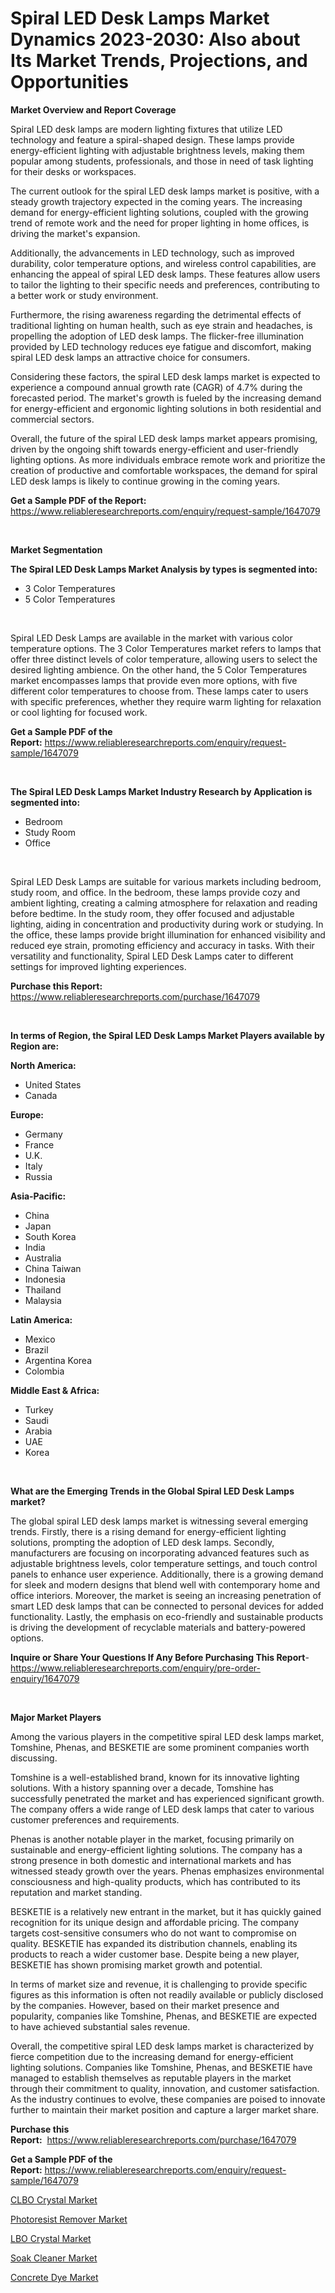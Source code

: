 <p><h1>Spiral LED Desk Lamps Market Dynamics 2023-2030: Also about Its Market Trends, Projections, and Opportunities</h1></p><p><strong>Market Overview and Report Coverage</strong></p>
<p><p>Spiral LED desk lamps are modern lighting fixtures that utilize LED technology and feature a spiral-shaped design. These lamps provide energy-efficient lighting with adjustable brightness levels, making them popular among students, professionals, and those in need of task lighting for their desks or workspaces.</p><p>The current outlook for the spiral LED desk lamps market is positive, with a steady growth trajectory expected in the coming years. The increasing demand for energy-efficient lighting solutions, coupled with the growing trend of remote work and the need for proper lighting in home offices, is driving the market's expansion.</p><p>Additionally, the advancements in LED technology, such as improved durability, color temperature options, and wireless control capabilities, are enhancing the appeal of spiral LED desk lamps. These features allow users to tailor the lighting to their specific needs and preferences, contributing to a better work or study environment.</p><p>Furthermore, the rising awareness regarding the detrimental effects of traditional lighting on human health, such as eye strain and headaches, is propelling the adoption of LED desk lamps. The flicker-free illumination provided by LED technology reduces eye fatigue and discomfort, making spiral LED desk lamps an attractive choice for consumers.</p><p>Considering these factors, the spiral LED desk lamps market is expected to experience a compound annual growth rate (CAGR) of 4.7% during the forecasted period. The market's growth is fueled by the increasing demand for energy-efficient and ergonomic lighting solutions in both residential and commercial sectors.</p><p>Overall, the future of the spiral LED desk lamps market appears promising, driven by the ongoing shift towards energy-efficient and user-friendly lighting options. As more individuals embrace remote work and prioritize the creation of productive and comfortable workspaces, the demand for spiral LED desk lamps is likely to continue growing in the coming years.</p></p>
<p><strong>Get a Sample PDF of the Report:</strong> <a href="https://www.reliableresearchreports.com/enquiry/request-sample/1647079">https://www.reliableresearchreports.com/enquiry/request-sample/1647079</a></p>
<p>&nbsp;</p>
<p><strong>Market Segmentation</strong></p>
<p><strong>The Spiral LED Desk Lamps Market Analysis by types is segmented into:</strong></p>
<p><ul><li>3 Color Temperatures</li><li>5 Color Temperatures</li></ul></p>
<p>&nbsp;</p>
<p><p>Spiral LED Desk Lamps are available in the market with various color temperature options. The 3 Color Temperatures market refers to lamps that offer three distinct levels of color temperature, allowing users to select the desired lighting ambience. On the other hand, the 5 Color Temperatures market encompasses lamps that provide even more options, with five different color temperatures to choose from. These lamps cater to users with specific preferences, whether they require warm lighting for relaxation or cool lighting for focused work.</p></p>
<p><strong>Get a Sample PDF of the Report:</strong>&nbsp;<a href="https://www.reliableresearchreports.com/enquiry/request-sample/1647079">https://www.reliableresearchreports.com/enquiry/request-sample/1647079</a></p>
<p>&nbsp;</p>
<p><strong>The Spiral LED Desk Lamps Market Industry Research by Application is segmented into:</strong></p>
<p><ul><li>Bedroom</li><li>Study Room</li><li>Office</li></ul></p>
<p>&nbsp;</p>
<p><p>Spiral LED Desk Lamps are suitable for various markets including bedroom, study room, and office. In the bedroom, these lamps provide cozy and ambient lighting, creating a calming atmosphere for relaxation and reading before bedtime. In the study room, they offer focused and adjustable lighting, aiding in concentration and productivity during work or studying. In the office, these lamps provide bright illumination for enhanced visibility and reduced eye strain, promoting efficiency and accuracy in tasks. With their versatility and functionality, Spiral LED Desk Lamps cater to different settings for improved lighting experiences.</p></p>
<p><strong>Purchase this Report:</strong>&nbsp; <a href="https://www.reliableresearchreports.com/purchase/1647079">https://www.reliableresearchreports.com/purchase/1647079</a></p>
<p>&nbsp;</p>
<p><strong>In terms of Region, the Spiral LED Desk Lamps Market Players available by Region are:</strong></p>
<p>
    <p> <strong> North America: </strong>
        <ul>
            <li>United States</li>
            <li>Canada</li>
        </ul>
        </p> 
    <p> <strong> Europe: </strong>
        <ul>
            <li>Germany</li>
            <li>France</li>
            <li>U.K.</li>
            <li>Italy</li>
            <li>Russia</li>
        </ul>
        </p> 
    <p> <strong> Asia-Pacific: </strong>
        <ul>
            <li>China</li>
            <li>Japan</li>
            <li>South Korea</li>
            <li>India</li>
            <li>Australia</li>
            <li>China Taiwan</li>
            <li>Indonesia</li>
            <li>Thailand</li>
            <li>Malaysia</li>
        </ul>
        </p> 
    <p> <strong> Latin America: </strong>
        <ul>
            <li>Mexico</li>
            <li>Brazil</li>
            <li>Argentina Korea</li>
            <li>Colombia</li>
        </ul>
        </p> 
    <p> <strong> Middle East & Africa: </strong>
        <ul>
            <li>Turkey</li>
            <li>Saudi</li>
            <li>Arabia</li>
            <li>UAE</li>
            <li>Korea</li>
        </ul>
    </p>
    </p>
<p>&nbsp;</p>
<p><strong>What are the Emerging Trends in the Global Spiral LED Desk Lamps market?</strong></p>
<p><p>The global spiral LED desk lamps market is witnessing several emerging trends. Firstly, there is a rising demand for energy-efficient lighting solutions, prompting the adoption of LED desk lamps. Secondly, manufacturers are focusing on incorporating advanced features such as adjustable brightness levels, color temperature settings, and touch control panels to enhance user experience. Additionally, there is a growing demand for sleek and modern designs that blend well with contemporary home and office interiors. Moreover, the market is seeing an increasing penetration of smart LED desk lamps that can be connected to personal devices for added functionality. Lastly, the emphasis on eco-friendly and sustainable products is driving the development of recyclable materials and battery-powered options.</p></p>
<p><strong>Inquire or Share Your Questions If Any Before Purchasing This Report</strong>- <a href="https://www.reliableresearchreports.com/enquiry/pre-order-enquiry/1647079">https://www.reliableresearchreports.com/enquiry/pre-order-enquiry/1647079</a></p>
<p>&nbsp;</p>
<p><strong>Major Market Players</strong></p>
<p><p>Among the various players in the competitive spiral LED desk lamps market, Tomshine, Phenas, and BESKETIE are some prominent companies worth discussing.</p><p>Tomshine is a well-established brand, known for its innovative lighting solutions. With a history spanning over a decade, Tomshine has successfully penetrated the market and has experienced significant growth. The company offers a wide range of LED desk lamps that cater to various customer preferences and requirements.</p><p>Phenas is another notable player in the market, focusing primarily on sustainable and energy-efficient lighting solutions. The company has a strong presence in both domestic and international markets and has witnessed steady growth over the years. Phenas emphasizes environmental consciousness and high-quality products, which has contributed to its reputation and market standing.</p><p>BESKETIE is a relatively new entrant in the market, but it has quickly gained recognition for its unique design and affordable pricing. The company targets cost-sensitive consumers who do not want to compromise on quality. BESKETIE has expanded its distribution channels, enabling its products to reach a wider customer base. Despite being a new player, BESKETIE has shown promising market growth and potential.</p><p>In terms of market size and revenue, it is challenging to provide specific figures as this information is often not readily available or publicly disclosed by the companies. However, based on their market presence and popularity, companies like Tomshine, Phenas, and BESKETIE are expected to have achieved substantial sales revenue.</p><p>Overall, the competitive spiral LED desk lamps market is characterized by fierce competition due to the increasing demand for energy-efficient lighting solutions. Companies like Tomshine, Phenas, and BESKETIE have managed to establish themselves as reputable players in the market through their commitment to quality, innovation, and customer satisfaction. As the industry continues to evolve, these companies are poised to innovate further to maintain their market position and capture a larger market share.</p></p>
<p><strong>Purchase this Report:</strong>&nbsp;&nbsp;<a href="https://www.reliableresearchreports.com/purchase/1647079">https://www.reliableresearchreports.com/purchase/1647079</a></p>
<p></p>
<p><strong>Get a Sample PDF of the Report:</strong>&nbsp;<a href="https://www.reliableresearchreports.com/enquiry/request-sample/1647079">https://www.reliableresearchreports.com/enquiry/request-sample/1647079</a></p>
<p><p><a href="https://medium.com/@besaagolli28/clbo-crystal-market-analysis-its-cagr-market-segmentation-and-global-industry-overview-55e904796248">CLBO Crystal Market</a></p><p><a href="https://medium.com/@adeafrashri2022/photoresist-remover-market-report-reveals-the-latest-trends-and-growth-opportunities-of-this-market-1276ad56ba57">Photoresist Remover Market</a></p><p><a href="https://medium.com/@albanaduro2018/lbo-crystal-market-size-cagr-trends-2024-2030-26aadc744b15">LBO Crystal Market</a></p><p><a href="https://medium.com/@kejsioni/soak-cleaner-market-insight-market-trends-growth-forecasted-from-2023-to-2030-ce35baccc80c">Soak Cleaner Market</a></p><p><a href="https://medium.com/@yjwzfixtb68151/concrete-dye-market-trends-and-market-analysis-forecasted-for-period-2023-2030-7207372c76df">Concrete Dye Market</a></p></p>